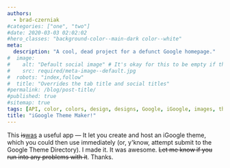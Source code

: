 ```yaml
---
authors:
  - brad-czerniak
#categories: ["one", "two"]
#date: 2020-03-03 02:02:02
#hero_classes: "background-color--main-dark color--white"
meta:
  description: "A cool, dead project for a defunct Google homepage."
#  image:
#    alt: "Default social image" # It's okay for this to be empty if the image is decorative
#    src: required/meta-image--default.jpg
#  robots: "index,follow"
#  title: "Overrides the tab title and social titles"
#permalink: /blog/post-title/
#published: true
#sitemap: true
tags: [API, color, colors, design, designs, Google, iGoogle, images, theme, theme API, themes]
title: "iGoogle Theme Maker!"
---
```


This <del>is</del><ins>was</ins> a useful app — It let you create and host an iGoogle theme, which you could then use
immediately (or, y'know, attempt submit to the Google Theme Directory). I made it. It was awesome. <del>Let me know if you
run into any problems with it</del>. Thanks.
